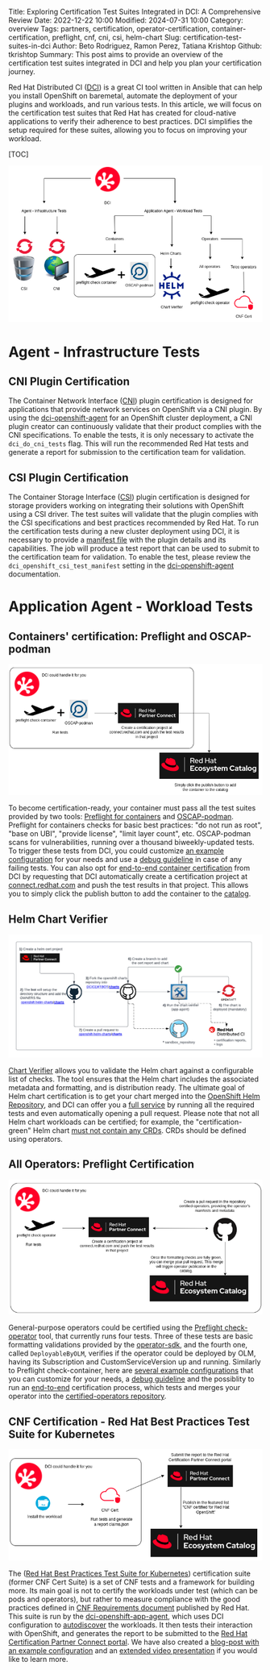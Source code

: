 Title: Exploring Certification Test Suites Integrated in DCI: A Comprehensive Review
Date: 2022-12-22 10:00
Modified: 2024-07-31 10:00
Category: overview
Tags: partners, certification, operator-certification, container-certification, preflight, cnf, cni, csi, helm-chart
Slug: certification-test-suites-in-dci
Author: Beto Rodriguez, Ramon Perez, Tatiana Krishtop
Github: tkrishtop
Summary: This post aims to provide an overview of the certification test suites integrated in DCI and help you plan your certification journey.

Red Hat Distributed CI ([DCI](introduction-to-the-red-hat-distributed-ci)) is a great CI tool written in Ansible that can help you install OpenShift on baremetal, automate the deployment of your plugins and workloads, and run various tests. In this article, we will focus on the certification test suites that Red Hat has created for cloud-native applications to verify their adherence to best practices. DCI simplifies the setup required for these suites, allowing you to focus on improving your workload.

[TOC]

![cert_suites](images/cert-suites-integrated-in-dci/cert_suites.png)

# Agent - Infrastructure Tests

## CNI Plugin Certification

The Container Network Interface ([CNI](https://redhat-connect.gitbook.io/openshift-badges/badges/container-network-interface-cni/overview)) plugin certification is designed for applications that provide network services on OpenShift via a CNI plugin. By using the [dci-openshift-agent](https://github.com/redhat-cip/dci-openshift-agent) for an OpenShift cluster deployment, a CNI plugin creator can continuously validate that their product complies with the CNI specifications. To enable the tests, it is only necessary to activate the `dci_do_cni_tests` flag. This will run the recommended Red Hat tests and generate a report for submission to the certification team for validation.

## CSI Plugin Certification

The Container Storage Interface ([CSI](https://redhat-connect.gitbook.io/openshift-badges/badges/container-storage-interface-csi-1/overview)) plugin certification is designed for storage providers working on integrating their solutions with OpenShift using a CSI driver. The test suites will validate that the plugin complies with the CSI specifications and best practices recommended by Red Hat. To run the certification tests during a new cluster deployment using DCI, it is necessary to provide a [manifest file](https://gist.github.com/bertinatto/4dab35cc4455f21b356a56c82b1fd0b4) with the plugin details and its capabilities. The job will produce a test report that can be used to submit to the certification team for validation. To enable the test, please review the `dci_openshift_csi_test_manifest` setting in the [dci-openshift-agent](https://github.com/redhat-cip/dci-openshift-agent) documentation.

# Application Agent - Workload Tests

## Containers' certification: Preflight and OSCAP-podman

![preflight_check_container](images/cert-suites-integrated-in-dci/preflight_check_container.png)

To become certification-ready, your container must pass all the test suites provided by two tools: [Preflight for containers](https://github.com/redhat-openshift-ecosystem/openshift-preflight/blob/main/docs/RECIPES.md#container-policy) and [OSCAP-podman](https://www.redhat.com/sysadmin/container-vulnerabilities-openscap). Preflight for containers checks for basic best practices: "do not run as root", "base on UBI", "provide license", "limit layer count", etc. OSCAP-podman scans for vulnerabilities, running over a thousand biweekly-updated tests. To trigger these tests from DCI, you could customize [an example configuration](https://github.com/redhatci/ansible-collection-redhatci-ocp/tree/main/roles/preflight#certification-of-standalone-containers) for your needs and use a [debug guideline](preflight-integration-in-dci.html#debug-test-results-using-dci-ui) in case of any failing tests. You can also opt for [end-to-end container certification](preflight-integration-in-dci.html#end-to-end-certification-of-container-images-with-dci) from DCI by requesting that DCI automatically create a certification project at [connect.redhat.com](https://connect.redhat.com) and push the test results in that project. This allows you to simply click the publish button to add the container to the [catalog](https://catalog.redhat.com/software).

## Helm Chart Verifier

![helm_cert](images/cert-suites-integrated-in-dci/helm_cert.png)

[Chart Verifier](https://github.com/redhat-certification/chart-verifier) allows you to validate the Helm chart against a configurable list of checks. The tool ensures that the Helm chart includes the associated metadata and formatting, and is distribution ready. The ultimate goal of Helm chart certification is to get your chart merged into the [OpenShift Helm Repository](https://github.com/openshift-helm-charts), and DCI can offer you a [full service](https://github.com/redhatci/ansible-collection-redhatci-ocp/tree/main/roles/chart_verifier) by running all the required tests and even automatically opening a pull request. Please note that not all Helm chart workloads can be certified; for example, the "certification-green" Helm chart [must not contain any CRDs](https://github.com/redhat-certification/chart-verifier/blob/main/docs/helm-chart-troubleshooting.md#not-contains-crds-v10). CRDs should be defined using operators.

## All Operators: Preflight Certification

![preflight_check_operator](images/cert-suites-integrated-in-dci/preflight_check_operator.png)

General-purpose operators could be certified using the [Preflight check-operator](https://github.com/redhat-openshift-ecosystem/openshift-preflight/blob/main/docs/RECIPES.md#operator-policy) tool, that currently runs four tests. Three of these tests are basic formatting validations provided by the [operator-sdk](https://github.com/operator-framework/operator-sdk), and the fourth one, called `DeployableByOLM`, verifies if the operator could be deployed by OLM, having its Subscription and CustomServiceVersion up and running. Similarly to Preflight check-container, here are [several example configurations](preflight-integration-in-dci.html#how-to-run-certification-tests-with-dci) that you can customize for your needs, a [debug guideline](preflight-integration-in-dci.html#debug-test-results-using-dci-ui) and the possiblity to run an [end-to-end](preflight-integration-in-dci.html#end-to-end-certification-of-operators-with-dci) certification process, which tests and merges your operator into the [certified-operators repository](https://github.com/redhat-openshift-ecosystem/certified-operators).

## CNF Certification - Red Hat Best Practices Test Suite for Kubernetes

![cnf_cert](images/cert-suites-integrated-in-dci/cnf_cert.png)

The ([Red Hat Best Practices Test Suite for Kubernetes](https://github.com/test-network-function/cnf-certification-test)) certification suite (former CNF Cert Suite) is a set of CNF tests and a framework for building more. Its main goal is not to certify the workloads under test (which can be pods and operators), but rather to measure compliance with the good practices defined in [CNF Requirements document](https://connect.redhat.com/sites/default/files/2022-05/Cloud%20Native%20Network%20Function%20Requirements%201-3.pdf) published by Red Hat. This suite is run by the [dci-openshift-app-agent](https://github.com/redhat-cip/dci-openshift-app-agent), which uses DCI configuration to [autodiscover](https://github.com/redhatci/ansible-collection-redhatci-ocp/tree/main/roles/k8s_best_practices_certsuite) the workloads. It then tests their interaction with OpenShift, and generates the report to be submitted to the [Red Hat Certification Partner Connect portal](https://rhcert.connect.redhat.com/). We have also created a [blog-post with an example configuration](cnf-cert-suite-with-dci-openshift-app-agent.html) and an [extended video presentation](https://drive.google.com/file/d/12Hyl5I_nm-1uF-ouCZgFVj9S7BPYleTF/view) if you would like to learn more.
